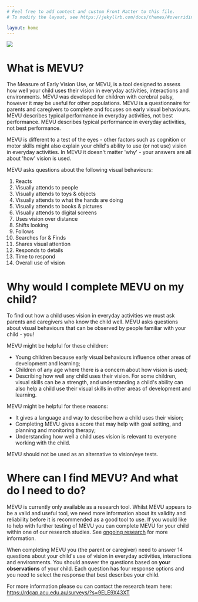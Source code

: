 ```yaml
---
# Feel free to add content and custom Front Matter to this file.
# To modify the layout, see https://jekyllrb.com/docs/themes/#overriding-theme-defaults

layout: home
---
```

<img src="{{site.baseurl}}/assets/img/MEVU_Logo_Small.jpg">

# What is MEVU?

The Measure of Early Vision Use, or MEVU, is a tool designed to assess how well your child uses their vision in everyday activities, interactions and environments. MEVU was developed for children with cerebral palsy, however it may be useful for other populations. MEVU is a questionnaire for parents and caregivers to complete and focuses on early visual behaviours. MEVU describes typical performance in everyday activities, not best performance. MEVU describes typical performance in everyday activities, not best performance. 

MEVU is different to a test of the eyes - other factors such as cognition or motor skills might also explain your child's ability to use (or not use) vision in everyday activities. In MEVU it doesn't matter 'why' - your answers are all about 'how' vision is used. 

MEVU asks questions about the following visual behaviours:
1. Reacts
2. Visually attends to people
3. Visually attends to toys & objects
4. Visually attends to what the hands are doing
5. Visually attends to books & pictures
6. Visually attends to digital screens
7. Uses vision over distance
8. Shifts looking
9. Follows
10. Searches for & Finds
11. Shares visual attention
12. Responds to details
13. Time to respond
14. Overall use of vision

# Why would I complete MEVU on my child?

To find out how a child uses vision in everyday activities we must ask parents and caregivers who know the child well. MEVU asks questions about visual behaviours that can be observed by people familiar with your child - you!

MEVU might be helpful for these children:
- Young children because early visual behaviours influence other areas of development and learning;
- Children of any age where there is a concern about how vision is used;
- Describing how well any child uses their vision. For some children, visual skills can be a strength, and understanding a child's ability can also help a child use their visual skills in other areas of development and learning.

MEVU might be helpful for these reasons:
- It gives a language and way to describe how a child uses their vision;
- Completing MEVU gives a score that may help with goal setting, and planning and monitoring therapy;
- Understanding how well a child uses vision is relevant to everyone working with the child.

MEVU should not be used as an alternative to vision/eye tests.

# Where can I find MEVU? And what do I need to do?
MEVU is currently only available as a research tool. Whilst MEVU appears to be a valid and useful tool, we need more information about its validity and reliability before it is recommended as a good tool to use. If you would like to help with further testing of MEVU you can complete MEVU for your child within one of our research studies. See [ongoing research](/ongoing-research/) for more information.

When completing MEVU you (the parent or caregiver) need to answer 14 questions about your child's use of vision in everyday activities, interactions and environments. You should answer the questions based on **your observations** of your child. Each question has four response options and you need to select the response that best describes your child.

For more information please ou can contact the research team here: <https://rdcap.acu.edu.au/surveys/?s=9ELE9X43XT>
